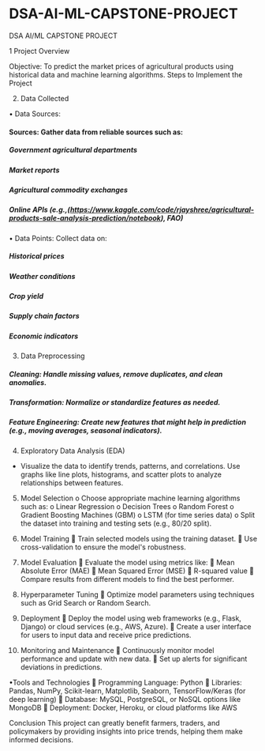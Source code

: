 # DSA-AI-ML-CAPSTONE-PROJECT
DSA AI/ML CAPSTONE PROJECT

1	  Project Overview

Objective: To predict the market prices of agricultural products using historical data and machine learning algorithms.
Steps to Implement the Project

2.	Data Collected

•   Data Sources:

  #### Sources: Gather data from reliable sources such as:
  ##### Government agricultural departments
  ##### Market reports
  ##### Agricultural commodity exchanges
  ##### Online APIs (e.g.,(https://www.kaggle.com/code/rjayshree/agricultural-products-sale-analysis-prediction/notebook), FAO)

•   Data Points: Collect data on:
#####   Historical prices
#####   Weather conditions
#####   Crop yield
#####   Supply chain factors
#####   Economic indicators

3.	  Data Preprocessing
#####   Cleaning: Handle missing values, remove duplicates, and clean anomalies.
#####   Transformation: Normalize or standardize features as needed.
#####   Feature Engineering: Create new features that might help in prediction (e.g., moving averages, seasonal indicators).

4.    Exploratory Data Analysis (EDA)
  
-   Visualize the data to identify trends, patterns, and correlations.
   Use graphs like line plots, histograms, and scatter plots to analyze relationships between features.

5.    Model Selection
o Choose appropriate machine learning algorithms such as:
o Linear Regression
o Decision Trees
o Random Forest
o Gradient Boosting Machines (GBM)
o LSTM (for time series data)
o Split the dataset into training and testing sets (e.g., 80/20 split).


6.    Model Training
 Train selected models using the training dataset.
 Use cross-validation to ensure the model's robustness.

7.    Model Evaluation
 Evaluate the model using metrics like:
 Mean Absolute Error (MAE)
 Mean Squared Error (MSE)
 R-squared value
 Compare results from different models to find the best performer.

8.    Hyperparameter Tuning
 Optimize model parameters using techniques such as Grid Search or Random Search.

9.    Deployment
 Deploy the model using web frameworks (e.g., Flask, Django) or cloud services (e.g., AWS, Azure).
 Create a user interface for users to input data and receive price predictions.

10.    Monitoring and Maintenance
 Continuously monitor model performance and update with new data.
 Set up alerts for significant deviations in predictions.

•Tools and Technologies
 Programming Language: Python
 Libraries: Pandas, NumPy, Scikit-learn, Matplotlib, Seaborn, TensorFlow/Keras (for deep learning)
 Database: MySQL, PostgreSQL, or NoSQL options like MongoDB
 Deployment: Docker, Heroku, or cloud platforms like AWS

Conclusion
This project can greatly benefit farmers, traders, and policymakers by providing insights into price trends, helping them make informed decisions. 


